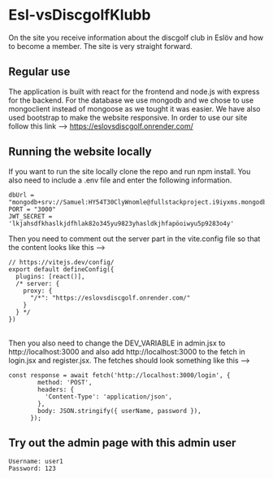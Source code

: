 # Esl-vsDiscgolfKlubb
On the site you receive information about the discgolf club in Eslöv and how to become a member. The site is very straight forward. 
## Regular use
The application is built with react for the frontend and node.js with express for the backend. For the database we use mongodb and we chose to use mongoclient instead of mongoose as we tought it was easier. 
We have also used bootstrap to make the website responsive. In order to use our site follow this link --> https://eslovsdiscgolf.onrender.com/

## Running the website locally
If you want to run the site locally clone the repo and run npm install. You also need to include a .env file and enter the following information. 

```
dbUrl = "mongodb+srv://Samuel:HY54T30ClyWnomle@fullstackproject.i9iyxms.mongodb.net/FullstackProject"
PORT = "3000"
JWT_SECRET = 'lkjahsdfkhaslkjdfhlak82o345yu9823yhasldkjhfapöoiwyu5p9283o4y'
````
Then you need to comment out the server part in the vite.config file so that the content looks like this --> 

```
// https://vitejs.dev/config/
export default defineConfig({
  plugins: [react()],
  /* server: {
    proxy: {
      "/*": "https://eslovsdiscgolf.onrender.com/"
    }
  } */
})
```

<br />
Then you also need to change the DEV_VARIABLE in admin.jsx to http://localhost:3000 and also add http://localhost:3000 to the fetch in login.jsx and register.jsx. The fetches should look something like this -->

```
const response = await fetch('http://localhost:3000/login', {
        method: 'POST',
        headers: {
          'Content-Type': 'application/json',
        },
        body: JSON.stringify({ userName, password }),
      });
```
      
## Try out the admin page with this admin user
```
Username: user1
Password: 123
```
